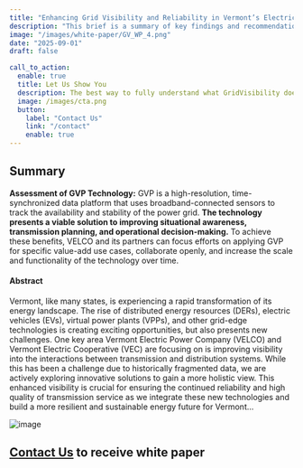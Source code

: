 ```yaml
---
title: "Enhancing Grid Visibility and Reliability in Vermont’s Electric Grid"
description: "This brief is a summary of key findings and recommendations from the evaluation of the GridVisibility Platform (GVP) "
image: "/images/white-paper/GV_WP_4.png"
date: "2025-09-01"
draft: false

call_to_action:
  enable: true
  title: Let Us Show You
  description: The best way to fully understand what GridVisibility does is to see it...live. That's when the implications of high fidelity, low latency, and continuous distribution come into focus. GridVisibility changes everything!
  image: /images/cta.png
  button:
    label: "Contact Us"
    link: "/contact"
    enable: true
---
```


## Summary

<b>Assessment of GVP Technology:</b> GVP is a high-resolution, time-synchronized data platform that uses broadband-connected sensors to track the availability and stability of the power grid. <b>The technology presents a viable solution to improving situational awareness, transmission planning, and operational decision-making.</b> To achieve these benefits, VELCO and its partners can focus efforts on applying GVP for specific value-add use cases, collaborate openly, and increase the scale and functionality of the technology over time.

#### Abstract

Vermont, like many states, is experiencing a rapid transformation of its energy landscape. The rise of distributed energy resources (DERs), electric vehicles (EVs), virtual power plants (VPPs), and other grid-edge technologies is creating exciting opportunities, but also presents new challenges. One key area Vermont Electric Power Company (VELCO) and Vermont Electric Cooperative (VEC) are focusing on is improving visibility into the interactions between transmission and distribution systems. While this has been a challenge due to historically fragmented data, we are actively exploring innovative solutions to gain a more holistic view. This enhanced visibility is crucial for ensuring the continued reliability and high quality of transmission service as we integrate these new technologies and build a more resilient and sustainable energy future for Vermont...

![image](/images/white-paper/GV_WP_4.png)

**[Contact Us](/contact) to receive white paper**
---
